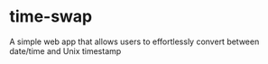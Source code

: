 # time-swap
A simple web app that allows users to effortlessly convert between date/time and Unix timestamp
